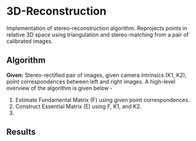 # 3D-Reconstruction
Implementation of stereo-reconstruction algorithm. Reprojects points in relative 3D space using triangulation and stereo-matching from a pair of calibrated images.

## Algorithm
**Given:** Stereo-rectified pair of images, given camera intrinsics (K1, K2), point correspondences between left and right images. 
A high-level overview of the algorithm is given below -
1. Estimate Fundamental Matrix (F) using given point correspondences.
2. Construct Essential Matrix (E) using F, K1, and K2.
3. 

## Results